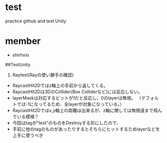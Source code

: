 # test
practice github and test Unity

# member
* shirhxio

##TestUnity
1. Raytest(Rayの使い勝手の確認)
  * RaycastHit2Dではz軸上の手前から返してくる。
  * RaycastHit2Dは3DのCollider(Box Colliderなど)には反応しない。
  * layerMaskは対応するビットが1だと反応し、0のlayerは無視。
      （デフォルトでは-1になってるため、全layerが対象になっている。）
  * RaycastHit2Dではx,y軸上の距離は出来るが、z軸に関しては無限遠まで飛んでいる模様？
  * 今回はtagが"test"のものをDestroyする形にしたので、
  * 手前に他のtagのものがあったりするとそちらにヒットするためlayerなどを上手に使うべき
